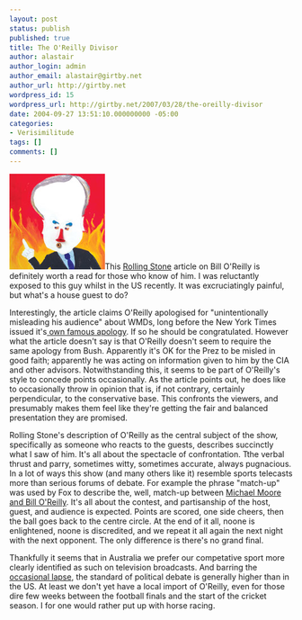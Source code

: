```yaml
---
layout: post
status: publish
published: true
title: The O'Reilly Divisor
author: alastair
author_login: admin
author_email: alastair@girtby.net
author_url: http://girtby.net
wordpress_id: 15
wordpress_url: http://girtby.net/2007/03/28/the-oreilly-divisor
date: 2004-09-27 13:51:10.000000000 -05:00
categories:
- Verisimilitude
tags: []
comments: []
---
```

<img class="lede" src="/images/oreilly.jpg" alt="Bill O'Reilly"  width="170" height="170"/>This <a href="http://www.rollingstone.com/politics/story/_/id/6417561?rnd=1096250612022&has-player=true&version=6.0.11.847">Rolling Stone</a> article on Bill O'Reilly is definitely worth a read for those who know of him. I was reluctantly exposed to this guy whilst in the US recently. It was excruciatingly painful, but what's  a house guest to do?

Interestingly, the article claims O'Reilly apologised for "unintentionally misleading his audience" about  WMDs, long before the New York Times issued it's<a href="http://www.nytimes.com/2004/05/26/international/middleeast/26FTE_NOTE.html?ex=1096344000&en=211bc5bdc1447943&ei=5070&pagewanted=print&position="> own famous apology</a>. If so he should be congratulated. However what the article doesn't say is that O'Reilly doesn't seem to require the same apology from Bush. Apparently it's OK for the Prez to be misled in good faith; apparently he was acting on information given to him by the CIA and other advisors. Notwithstanding this, it seems to be part of O'Reilly's style to concede points occasionally. As the article points out, he does like to occasionally throw in opinion that is, if not contrary, certainly perpendicular, to the conservative base. This confronts the viewers, and presumably makes them feel like they're getting the fair and balanced presentation they are promised.

Rolling Stone's description of O'Reilly as the central subject of the show, specifically as someone who reacts to the guests, describes succinctly what I saw of him.  It's all about the spectacle of confrontation. Tthe verbal thrust and parry, sometimes witty, sometimes accurate, always pugnacious. In a lot of ways this show (and many others like it) resemble sports telecasts more than serious forums of debate. For example the phrase "match-up" was used by Fox to describe the, well, match-up between <a href="http://www.foxnews.com/story/0,2933,127236,00.html">Michael Moore and Bill O'Reilly</a>. It's all about the contest, and partisanship of the host, guest, and audience is expected. Points are scored, one side cheers, then the ball goes back to the centre circle.  At the end of it all, noone is enlightened, noone is discredited, and we repeat it all again the next night with the next opponent. The only difference is there's no grand final.

Thankfully it seems that in Australia we prefer our competative sport more clearly identified as such on television broadcasts. And barring the <a href="http://www.abc.net.au/7.30/content/2003/s1003762.htm">occasional lapse</a>, the standard of political debate is generally higher than in the US. At least we don't yet have a local import of O'Reilly, even for those dire few weeks between the football finals and the start of the cricket season. I for one would rather put up with horse racing.
